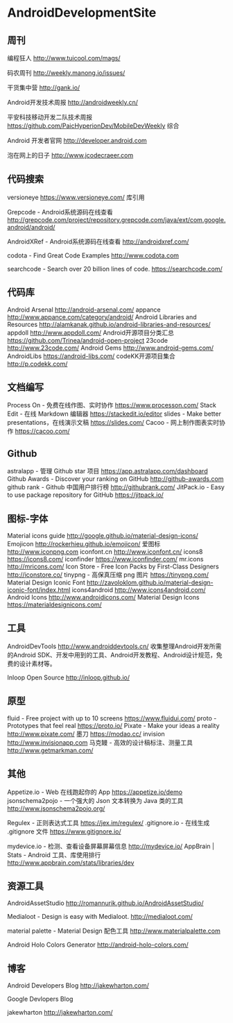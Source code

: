 # AndroidDevelopmentSite
## 周刊

编程狂人       http://www.tuicool.com/mags/

码农周刊       http://weekly.manong.io/issues/

干货集中营    http://gank.io/

Android开发技术周报    http://androidweekly.cn/

平安科技移动开发二队技术周报 https://github.com/PaicHyperionDev/MobileDevWeekly
综合

Android 开发者官网  http://developer.android.com

泡在网上的日子 http://www.jcodecraeer.com
## 代码搜索

versioneye https://www.versioneye.com/   库引用

 Grepcode - Android系统源码在线查看  http://grepcode.com/project/repository.grepcode.com/java/ext/com.google.android/android/

AndroidXRef - Android系统源码在线查看 http://androidxref.com/

codota - Find Great Code Examples  http://www.codota.com

searchcode - Search over 20 billion lines of code.   https://searchcode.com/

## 代码库

Android Arsenal  http://android-arsenal.com/
appance     http://www.appance.com/category/android/
Android Libraries and Resources  http://alamkanak.github.io/android-libraries-and-resources/
appdoll    http://www.appdoll.com/
Android开源项目分类汇总  https://github.com/Trinea/android-open-project
23code   http://www.23code.com/
Android Gems  http://www.android-gems.com/
AndroidLibs   https://android-libs.com/
codeKK开源项目集合  http://p.codekk.com/

## 文档编写

Process On - 免费在线作图、实时协作   https://www.processon.com/
Stack Edit - 在线 Markdown 编辑器  https://stackedit.io/editor
slides - Make better presentations，在线演示文稿  https://slides.com/
Cacoo - 网上制作图表实时协作   https://cacoo.com/
## Github

astralapp - 管理 Github star 项目  https://app.astralapp.com/dashboard
Github Awards - Discover your ranking on GitHub  http://github-awards.com
github rank - Github 中国用户排行榜   http://githubrank.com/
JitPack.io - Easy to use package repository for GitHub  https://jitpack.io/
## 图标-字体
Material icons guide   http://google.github.io/material-design-icons/
Emojicon  http://rockerhieu.github.io/emojicon/
爱图标    http://www.iconpng.com
iconfont.cn  http://www.iconfont.cn/
icons8   https://icons8.com/
iconfinder  https://www.iconfinder.com/
mr.icons    http://mricons.com/
Icon Store - Free Icon Packs by First-Class Designers   http://iconstore.co/
tinypng - 高保真压缩 png 图片  https://tinypng.com/
Material Design Iconic Font  http://zavoloklom.github.io/material-design-iconic-font/index.html
icons4android  http://www.icons4android.com/
Android Icons  http://www.androidicons.com/
Material Design Icons  https://materialdesignicons.com/
## 工具

AndroidDevTools http://www.androiddevtools.cn/ 收集整理Android开发所需的Android SDK、开发中用到的工具、Android开发教程、Android设计规范，免费的设计素材等。

Inloop Open Source  http://inloop.github.io/
## 原型

fluid - Free project with up to 10 screens  https://www.fluidui.com/
proto - Prototypes that feel real  https://proto.io/
Pixate - Make your ideas a reality  http://www.pixate.com/
墨刀  https://modao.cc/
invision  http://www.invisionapp.com
马克鳗 - 高效的设计稿标注、测量工具  http://www.getmarkman.com/
## 其他

Appetize.io - Web 在线跑起你的 App  https://appetize.io/demo
jsonschema2pojo - 一个强大的 Json 文本转换为 Java 类的工具  http://www.jsonschema2pojo.org/

Regulex - 正则表达式工具  https://jex.im/regulex/
.gitignore.io - 在线生成 .gitignore 文件  https://www.gitignore.io/

mydevice.io - 检测、查看设备屏幕屏幕信息  http://mydevice.io/
AppBrain | Stats - Android 工具、库使用排行  http://www.appbrain.com/stats/libraries/dev

## 资源工具

AndroidAssetStudio  http://romannurik.github.io/AndroidAssetStudio/

Medialoot - Design is easy with Medialoot.  http://medialoot.com/

material palette - Material Design 配色工具  http://www.materialpalette.com

Android Holo Colors Generator  http://android-holo-colors.com/
## 博客

Android Developers Blog  http://jakewharton.com/

Google Devlopers Blog

jakewharton    http://jakewharton.com/
